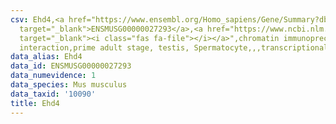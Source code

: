```yaml
---
csv: Ehd4,<a href="https://www.ensembl.org/Homo_sapiens/Gene/Summary?db=core;g=ENSMUSG00000027293"
  target="_blank">ENSMUSG00000027293</a>,<a href="https://www.ncbi.nlm.nih.gov/pubmed/25450459"
  target="_blank"><i class="fas fa-file"></i></a>",chromatin immunoprecipitation assay,direct
  interaction,prime adult stage, testis, Spermatocyte,,,transcriptional regulation,
data_alias: Ehd4
data_id: ENSMUSG00000027293
data_numevidence: 1
data_species: Mus musculus
data_taxid: '10090'
title: Ehd4
---
```

